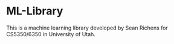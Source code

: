# ML-Library
This is a machine learning library developed by Sean Richens for CS5350/6350 in University of Utah.
